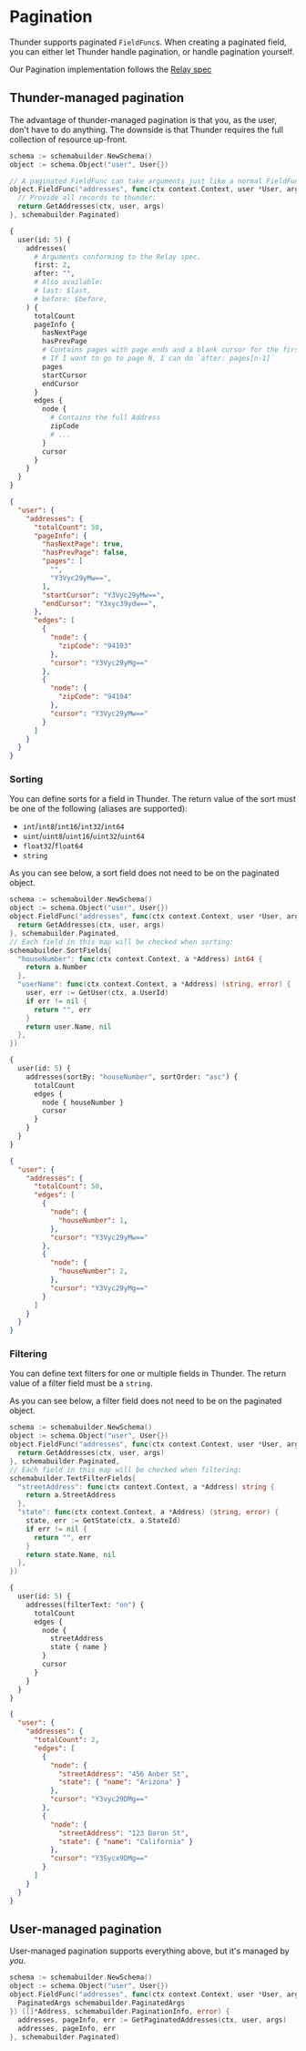 # Pagination

Thunder supports paginated `FieldFunc`s. When creating a paginated field, you
can either let Thunder handle pagination, or handle pagination yourself.

Our Pagination implementation follows the [Relay spec](https://relay.dev/docs/v10.1.3/pagination-container/)

## Thunder-managed pagination

The advantage of thunder-managed pagination is that you, as the user, don't have
to do anything. The downside is that Thunder requires the full collection of
resource up-front.

```go
schema := schemabuilder.NewSchema()
object := schema.Object("user", User{})

// A paginated FieldFunc can take arguments just like a normal FieldFunc
object.FieldFunc("addresses", func(ctx context.Context, user *User, args struct {}) ([]*Address, error) {
  // Provide all records to thunder:
  return GetAddresses(ctx, user, args)
}, schemabuilder.Paginated)
```

```graphql
{
  user(id: 5) {
    addresses(
      # Arguments conforming to the Relay spec.
      first: 2,
      after: "",
      # Also available:
      # last: $last,
      # before: $before,
    ) {
      totalCount
      pageInfo {
        hasNextPage
        hasPrevPage
        # Contains pages with page ends and a blank cursor for the first page
        # If I want to go to page N, I can do `after: pages[n-1]`
        pages
        startCursor
        endCursor
      }
      edges {
        node {
          # Contains the full Address
          zipCode
          # ...
        }
        cursor
      }
    }
  }
}
```

```json
{
  "user": {
    "addresses": {
      "totalCount": 50,
      "pageInfo": {
        "hasNextPage": true,
        "hasPrevPage": false,
        "pages": [
          "",
          "Y3Vyc29yMw==",
        ],
        "startCursor": "Y3Vyc29yMw==",
        "endCursor": "Y3xyc39ydw==",
      },
      "edges": [
        {
          "node": {
            "zipCode": "94103"
          },
          "cursor": "Y3Vyc29yMg=="
        },
        {
          "node": {
            "zipCode": "94104"
          },
          "cursor": "Y3Vyc29yMw=="
        }
      ]
    }
  }
}
```

### Sorting

You can define sorts for a field in Thunder. The return value of the sort must
be one of the following (aliases are supported):

- `int`/`int8`/`int16`/`int32`/`int64`
- `uint`/`uint8`/`uint16`/`uint32`/`uint64`
- `float32`/`float64`
- `string`

As you can see below, a sort field does not need to be on the paginated object.

```go
schema := schemabuilder.NewSchema()
object := schema.Object("user", User{})
object.FieldFunc("addresses", func(ctx context.Context, user *User, args struct {}) ([]*Address, error) {
  return GetAddresses(ctx, user, args)
}, schemabuilder.Paginated,
// Each field in this map will be checked when sorting:
schemabuilder.SortFields{
  "houseNumber": func(ctx context.Context, a *Address) int64 {
    return a.Number
  },
  "userName": func(ctx context.Context, a *Address) (string, error) {
    user, err := GetUser(ctx, a.UserId)
    if err != nil {
      return "", err
    }
    return user.Name, nil
  },
})
```

```graphql
{
  user(id: 5) {
    addresses(sortBy: "houseNumber", sortOrder: "asc") {
      totalCount
      edges {
        node { houseNumber }
        cursor
      }
    }
  }
}
```

```json
{
  "user": {
    "addresses": {
      "totalCount": 50,
      "edges": [
        {
          "node": {
            "houseNumber": 1,
          },
          "cursor": "Y3Vyc29yMw=="
        },
        {
          "node": {
            "houseNumber": 2,
          },
          "cursor": "Y3Vyc29yMg=="
        }
      ]
    }
  }
}
```

### Filtering

You can define text filters for one or multiple fields in Thunder.
The return value of a filter field must be a `string`.

As you can see below, a filter field does not need to be on the paginated object.

```go
schema := schemabuilder.NewSchema()
object := schema.Object("user", User{})
object.FieldFunc("addresses", func(ctx context.Context, user *User, args struct {}) ([]*Address, error) {
  return GetAddresses(ctx, user, args)
}, schemabuilder.Paginated,
// Each field in this map will be checked when filtering:
schemabuilder.TextFilterFields{
  "streetAddress": func(ctx context.Context, a *Address) string {
    return a.StreetAddress
  },
  "state": func(ctx context.Context, a *Address) (string, error) {
    state, err := GetState(ctx, a.StateId)
    if err != nil {
      return "", err
    }
    return state.Name, nil
  },
})
```

```graphql
{
  user(id: 5) {
    addresses(filterText: "on") {
      totalCount
      edges {
        node {
          streetAddress
          state { name }
        }
        cursor
      }
    }
  }
}
```

```json
{
  "user": {
    "addresses": {
      "totalCount": 2,
      "edges": [
        {
          "node": {
            "streetAddress": "456 Anber St",
            "state": { "name": "Arizona" }
          },
          "cursor": "Y3vyc29DMg=="
        },
        {
          "node": {
            "streetAddress": "123 Daron St",
            "state": { "name": "California" }
          },
          "cursor": "Y3Sycx9DMg=="
        }
      ]
    }
  }
}
```

## User-managed pagination

User-managed pagination supports everything above, but it's managed by _you_.

```go
schema := schemabuilder.NewSchema()
object := schema.Object("user", User{})
object.FieldFunc("addresses", func(ctx context.Context, user *User, args struct {
  PaginatedArgs schemabuilder.PaginatedArgs
}) ([]*Address, schemabuilder.PaginationInfo, error) {
  addresses, pageInfo, err := GetPaginatedAddresses(ctx, user, args)
  addresses, pageInfo, err
}, schemabuilder.Paginated)
```

